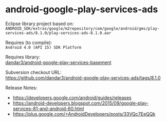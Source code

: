 android-google-play-services-ads
================================

Eclipse library project based on:<br/>
`ANDROID_SDK/extras/google/m2repository/com/google/android/gms/play-services-ads/8.1.0/play-services-ads-8.1.0.aar`

Requires (to compile):<br/>
`Android 4.0 (API 15) SDK Platform`

Requires library:<br/>
[dandar3/android-google-play-services-basement](https://github.com/dandar3/android-google-play-services-basement/)

Subversion checkout URL:<br/>
https://github.com/dandar3/android-google-play-services-ads/tags/8.1.0

Release Notes:<br/>
* https://developers.google.com/android/guides/releases
* https://android-developers.blogspot.com/2015/09/google-play-services-81-and-android-60.html
* https://plus.google.com/+AndroidDevelopers/posts/33VQc7EeQQk

